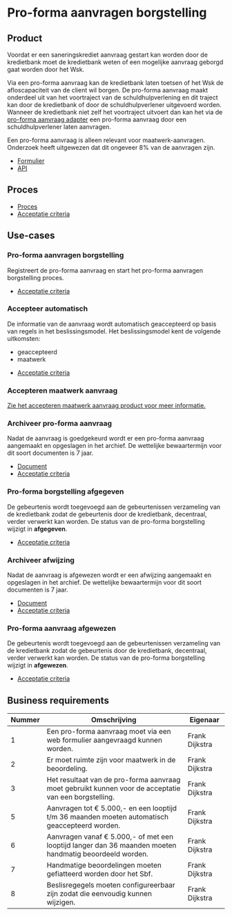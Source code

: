# Pro-forma aanvragen borgstelling

## Product

Voordat er een saneringskrediet aanvraag gestart kan worden door de kredietbank moet de kredietbank weten of een mogelijke aanvraag geborgd gaat worden door het Wsk.

Via een pro-forma aanvraag kan de kredietbank laten toetsen of het Wsk de afloscapaciteit van de client wil borgen. De pro-forma aanvraag maakt onderdeel uit van het voortraject van de schuldhulpverlening en dit traject kan door de kredietbank of door de schuldhulpverlener uitgevoerd worden. Wanneer de kredietbank niet zelf het voortraject uitvoert dan kan het via de [pro-forma aanvraag adapter](../../adapters/pro-forma-aanvraag-adapter/index.md) een pro-forma aanvraag door een schuldhulpverlener laten aanvragen.

Een pro-forma aanvraag is alleen relevant voor maatwerk-aanvragen. Onderzoek heeft uitgewezen dat dit ongeveer 8% van de aanvragen zijn.

<!-- einde -->

* [Formulier](product.user-task.yml)
* [API](product.openapi.yml)

## Proces

* [Proces](proces.bpmn)
* [Acceptatie criteria](proces.feature)

## Use-cases

### Pro-forma aanvragen borgstelling

Registreert de pro-forma aanvraag en start het pro-forma aanvragen borgstelling proces.

<!-- einde -->

* [Acceptatie criteria](../010_aanvragen-borgstelling/aanvragen-borgstelling.feature)

### Accepteer automatisch

De informatie van de aanvraag wordt automatisch geaccepteerd op basis van regels in het beslissingsmodel. Het beslissingsmodel kent de volgende uitkomsten:

* geaccepteerd
* maatwerk

<!-- einde -->

* [Acceptatie criteria](../010_aanvragen-borgstelling//accepteer-automatisch.feature)

### Accepteren maatwerk aanvraag

[Zie het accepteren maatwerk aanvraag product voor meer informatie.](../aanvragen-borgstelling/accepteren-maatwerk-aanvraag/index.md)

### Archiveer pro-forma aanvraag

Nadat de aanvraag is goedgekeurd wordt er een pro-forma aanvraag aangemaakt en opgeslagen in het archief. De wettelijke bewaartermijn voor dit soort documenten is 7 jaar.

<!-- einde -->

* [Document](pro-forma_aanvraag.message.md)
* [Acceptatie criteria](../archiveer.feature)

### Pro-forma borgstelling afgegeven

De gebeurtenis wordt toegevoegd aan de gebeurtenissen verzameling van de kredietbank zodat de gebeurtenis door de kredietbank, decentraal, verder verwerkt kan worden. De status van de pro-forma borgstelling wijzigt in **afgegeven**.

<!-- einde -->

* [Acceptatie criteria](../verstuur-gebeurtenis.feature)

### Archiveer afwijzing

Nadat de aanvraag is afgewezen wordt er een afwijzing aangemaakt en opgeslagen in het archief. De wettelijke bewaartermijn voor dit soort documenten is 7 jaar.

<!-- einde -->

* [Document](afwijzing.message.md)
* [Acceptatie criteria](../archiveer.feature)

### Pro-forma aanvraag afgewezen

De gebeurtenis wordt toegevoegd aan de gebeurtenissen verzameling van de kredietbank zodat de gebeurtenis door de kredietbank, decentraal, verder verwerkt kan worden. De status van de pro-forma borgstelling wijzigt in **afgewezen**.

<!-- einde -->

* [Acceptatie criteria](../verstuur-gebeurtenis.feature)

## Business requirements

| Nummer | Omschrijving                                                                                                                         | Eigenaar       |
| -------| ------------------------------------------------------------------------------------------------------------------------------------ | -------------- |
| 1      | Een pro-forma aanvraag moet via een web formulier aangevraagd kunnen worden.                                                            | Frank Dijkstra |
| 2      | Er moet ruimte zijn voor maatwerk in de beoordeling.                                                                                 | Frank Dijkstra |
| 3      | Het resultaat van de pro-forma aanvraag moet gebruikt kunnen voor de acceptatie van een borgstelling.                                  | Frank Dijkstra |
| 5      | Aanvragen tot € 5.000,- en een looptijd t/m 36 maanden moeten automatisch geaccepteerd worden.                                       | Frank Dijkstra |
| 6      | Aanvragen vanaf € 5.000,- of met een looptijd langer dan 36 maanden moeten handmatig beoordeeld worden.                              | Frank Dijkstra |
| 7      | Handmatige beoordelingen moeten gefiatteerd worden door het Sbf.                                                                     | Frank Dijkstra |
| 8      | Beslisregegels moeten configureerbaar zijn zodat die eenvoudig kunnen wijzigen.                                                      | Frank Dijkstra |